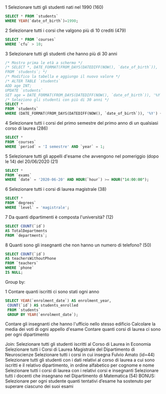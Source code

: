 1 Selezionare tutti gli studenti nati nel 1990 (160)
```sql
SELECT * FROM `students` 
WHERE YEAR(`date_of_birth`)=1990;
```
2 Selezionare tutti i corsi che valgono più di 10 crediti (479)
```sql
SELECT * FROM `courses` 
WHERE `cfu` > 10;
```

3 Selezionare tutti gli studenti che hanno più di 30 anni
```sql
/* Mostro prima le età a schermo */
/* SELECT *, DATE_FORMAT(FROM_DAYS(DATEDIFF(NOW(), `date_of_birth`)), '%Y') + 0 AS age
FROM `students`; */
/* Modifico la tabella e aggiungo il nuovo valore */
/* ALTER TABLE `students`
ADD age INT;
UPDATE `students`
SET age = DATE_FORMAT(FROM_DAYS(DATEDIFF(NOW(), `date_of_birth`)), '%Y') + 0; */
/* Seleziono gli studenti con più di 30 anni */
SELECT *
FROM `students`
WHERE (DATE_FORMAT(FROM_DAYS(DATEDIFF(NOW(), `date_of_birth`)), '%Y') + 0) > 30;
```

4 Selezionare tutti i corsi del primo semestre del primo anno di un qualsiasi corso di laurea (286)
```sql
SELECT *
FROM `courses`
WHERE `period` = 'I semestre' AND `year` = 1;
```

5 Selezionare tutti gli appelli d'esame che avvengono nel pomeriggio (dopo le 14) del 20/06/2020 (21)
```sql
SELECT *
FROM `exams`
WHERE `date` = '2020-06-20' AND HOUR(`hour`) >= HOUR("14:00:00");
```

6 Selezionare tutti i corsi di laurea magistrale (38)
```sql
SELECT *
FROM `degrees`
WHERE `level` = 'magistrale';
```

7 Da quanti dipartimenti è composta l'università? (12)
```sql
SELECT COUNT(`id`)
AS TotalDepartments
FROM `departments`;
```

8 Quanti sono gli insegnanti che non hanno un numero di telefono? (50)
```sql
SELECT COUNT(`id`)
AS teachersWithoutPhone
FROM `teachers`
WHERE `phone`
IS NULL;
```

Group by:

1 Contare quanti iscritti ci sono stati ogni anno
```sql
SELECT YEAR(`enrolment_date`) AS enrolment_year,
 COUNT(`id`) AS students_enrolled 
 FROM `students`
 GROUP BY YEAR(`enrolment_date`);
```



Contare gli insegnanti che hanno l'ufficio nello stesso edificio
Calcolare la media dei voti di ogni appello d'esame
Contare quanti corsi di laurea ci sono per ogni dipartimento

Join:
Selezionare tutti gli studenti iscritti al Corso di Laurea in Economia
Selezionare tutti i Corsi di Laurea Magistrale del Dipartimento di Neuroscienze
Selezionare tutti i corsi in cui insegna Fulvio Amato (id=44)
Selezionare tutti gli studenti con i dati relativi al corso di laurea a cui sono iscritti e il relativo dipartimento, in ordine alfabetico per cognome e nome
Selezionare tutti i corsi di laurea con i relativi corsi e insegnanti
Selezionare tutti i docenti che insegnano nel Dipartimento di Matematica (54)
BONUS: Selezionare per ogni studente quanti tentativi d’esame ha sostenuto per superare ciascuno dei suoi esami